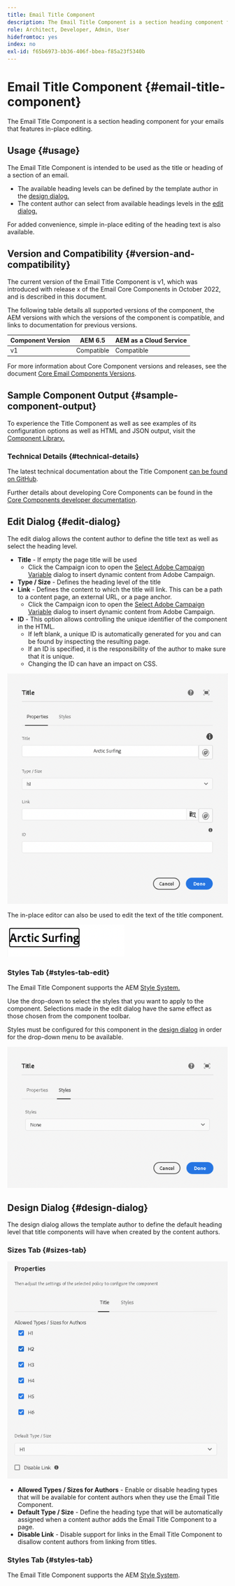 ```yaml
---
title: Email Title Component
description: The Email Title Component is a section heading component for your emails that features in-place editing.
role: Architect, Developer, Admin, User
hidefromtoc: yes
index: no
exl-id: f65b6973-bb36-406f-bbea-f85a23f5340b
---
```

# Email Title Component {#email-title-component}

The Email Title Component is a section heading component for your emails that features in-place editing.

## Usage {#usage}

The Email Title Component is intended to be used as the title or heading of a section of an email.

* The available heading levels can be defined by the template author in the [design dialog.](#design-dialog)
* The content author can select from available headings levels in the [edit dialog.](#edit-dialog)

For added convenience, simple in-place editing of the heading text is also available.

## Version and Compatibility {#version-and-compatibility}

The current version of the Email Title Component is v1, which was introduced with release x of the Email Core Components in October 2022, and is described in this document.

The following table details all supported versions of the component, the AEM versions with which the versions of the component is compatible, and links to documentation for previous versions.

|Component Version|AEM 6.5|AEM as a Cloud Service|
|---|---|---|
|v1|Compatible|Compatible|

For more information about Core Component versions and releases, see the document [Core Email Components Versions](/help/versions.md).

## Sample Component Output {#sample-component-output}

To experience the Title Component as well as see examples of its configuration options as well as HTML and JSON output, visit the [Component Library.](https://adobe.com/go/aem_cmp_library_email_title)

### Technical Details {#technical-details}

The latest technical documentation about the Title Component [can be found on GitHub](https://adobe.com/go/aem_cmp_tech_email_title_v1).

Further details about developing Core Components can be found in the [Core Components developer documentation](/help/developing/overview.md).

## Edit Dialog {#edit-dialog}

The edit dialog allows the content author to define the title text as well as select the heading level.

* **Title** - If empty the page title will be used
  * Click the Campaign icon to open the [Select Adobe Campaign Variable](/help/email/campaign-variables.md) dialog to insert dynamic content from Adobe Campaign.
* **Type / Size** - Defines the heading level of the title
* **Link** - Defines the content to which the title will link. This can be a path to a content page, an external URL, or a page anchor.
  * Click the Campaign icon to open the [Select Adobe Campaign Variable](/help/email/campaign-variables.md) dialog to insert dynamic content from Adobe Campaign.
* **ID** - This option allows controlling the unique identifier of the component in the HTML.
  * If left blank, a unique ID is automatically generated for you and can be found by inspecting the resulting page.
  * If an ID is specified, it is the responsibility of the author to make sure that it is unique.
  * Changing the ID can have an impact on CSS.

![Email Title Component's edit dialog](/help/email/assets/email-title-edit.png)

The in-place editor can also be used to edit the text of the title component.

![In-place editing of Email Title Component](/help/email/assets/email-title-edit-inline.png)

### Styles Tab {#styles-tab-edit}

The Email Title Component supports the AEM [Style System.](/help/get-started/authoring.md#component-styling)

Use the drop-down to select the styles that you want to apply to the component. Selections made in the edit dialog have the same effect as those chosen from the component toolbar.

Styles must be configured for this component in the [design dialog](#design-dialog) in order for the drop-down menu to be available.

![Styles tab of the edit dialog of Title Component](/help/email/assets/email-title-edit-styles.png)

## Design Dialog {#design-dialog}

The design dialog allows the template author to define the default heading level that title components will have when created by the content authors.

### Sizes Tab {#sizes-tab}

![Title Component's design dialog](/help/email/assets/email-title-design.png)

* **Allowed Types / Sizes for Authors** - Enable or disable heading types that will be available for content authors when they use the Email Title Component.
* **Default Type / Size** - Define the heading type that will be automatically assigned when a content author adds the Email Title Component to a page.
* **Disable Link** - Disable support for links in the Email Title Component to disallow content authors from linking from titles.

### Styles Tab {#styles-tab}

The Email Title Component supports the AEM [Style System](/help/get-started/authoring.md#component-styling).
